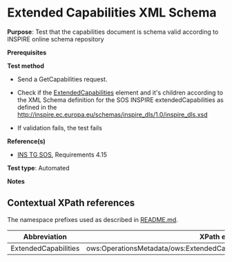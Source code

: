 # Extended Capabilities XML Schema

**Purpose**: Test that the capabilities document is schema valid according to INSPIRE online schema repository

**Prerequisites**

**Test method**

* Send a GetCapabilities request.

* Check if the [ExtendedCapabilities](#extendedCapabilities) element and it's children according to the XML Schema definition for the SOS INSPIRE extendedCapabilities as defined in the http://inspire.ec.europa.eu/schemas/inspire_dls/1.0/inspire_dls.xsd

* If validation fails, the test fails

**Reference(s)**

* [INS TG SOS](http://inspire.ec.europa.eu/id/document/tg/download-sos/1.0), Requirements 4.15

**Test type**: Automated

**Notes**

## Contextual XPath references

The namespace prefixes used as described in [README.md](http://inspire.ec.europa.eu/id/ats/download-service/sos-tg-1.0/sos-pre-defined/README#namespaces).

| Abbreviation                                               |  XPath expression |
| ---------------------------------------------------------- | ------------------------------------------------------------------------- |
| ExtendedCapabilities <a name="extendedCapabilities"></a>   | ows:OperationsMetadata/ows:ExtendedCapabilities/inspire_dls:ExtendedCapabilities[1] |